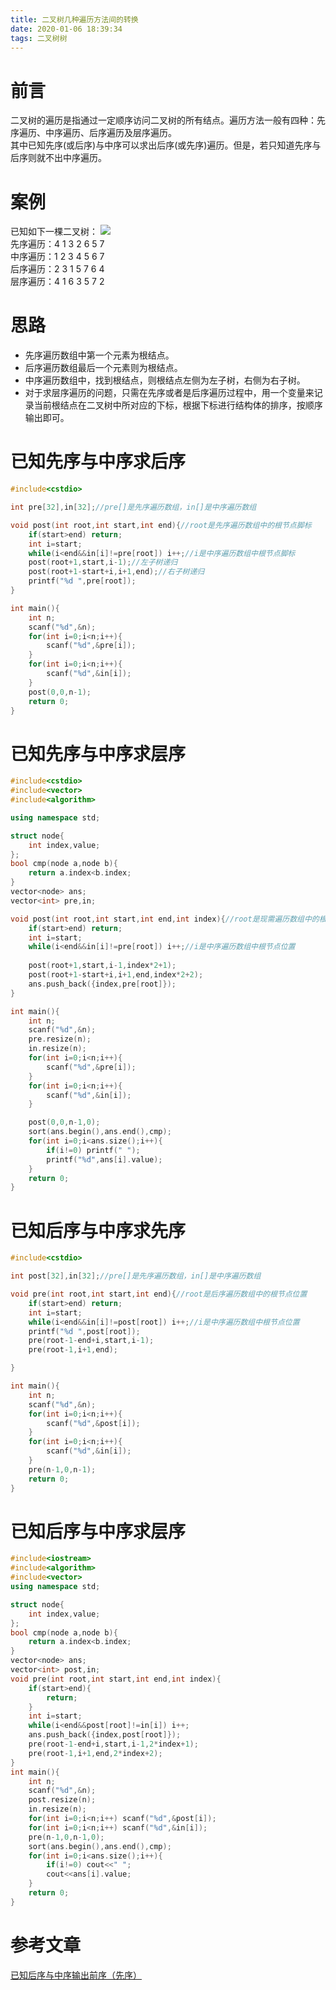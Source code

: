 ```yaml
---
title: 二叉树几种遍历方法间的转换
date: 2020-01-06 18:39:34
tags: 二叉树树
---
```

# 前言
二叉树的遍历是指通过一定顺序访问二叉树的所有结点。遍历方法一般有四种：先序遍历、中序遍历、后序遍历及层序遍历。<br/>
其中已知先序(或后序)与中序可以求出后序(或先序)遍历。但是，若只知道先序与后序则就不出中序遍历。
# 案例
已知如下一棵二叉树：
![](https://luhexin.github.io/images/二叉树几种遍历方法间的转换/1.png)<br/>
先序遍历：4 1 3 2 6 5 7<br/>
中序遍历：1 2 3 4 5 6 7<br/>
后序遍历：2 3 1 5 7 6 4<br/>
层序遍历：4 1 6 3 5 7 2<br/>
# 思路
- 先序遍历数组中第一个元素为根结点。
- 后序遍历数组最后一个元素则为根结点。
- 中序遍历数组中，找到根结点，则根结点左侧为左子树，右侧为右子树。
- 对于求层序遍历的问题，只需在先序或者是后序遍历过程中，用一个变量来记录当前根结点在⼆叉树中所对应的下标，根据下标进行结构体的排序，按顺序输出即可。
# 已知先序与中序求后序
``` c++
#include<cstdio>

int pre[32],in[32];//pre[]是先序遍历数组，in[]是中序遍历数组 

void post(int root,int start,int end){//root是先序遍历数组中的根节点脚标
	if(start>end) return; 
	int i=start;
	while(i<end&&in[i]!=pre[root]) i++;//i是中序遍历数组中根节点脚标
	post(root+1,start,i-1);//左子树递归
	post(root+1-start+i,i+1,end);//右子树递归
	printf("%d ",pre[root]);
}

int main(){
	int n;
	scanf("%d",&n);
	for(int i=0;i<n;i++){
		scanf("%d",&pre[i]);
	}
	for(int i=0;i<n;i++){
		scanf("%d",&in[i]);
	}
	post(0,0,n-1);
	return 0;
}
```
# 已知先序与中序求层序
``` c++
#include<cstdio>
#include<vector>
#include<algorithm>

using namespace std;

struct node{
	int index,value;
}; 
bool cmp(node a,node b){
	return a.index<b.index;
}
vector<node> ans;
vector<int> pre,in;

void post(int root,int start,int end,int index){//root是现需遍历数组中的根节点位置 
	if(start>end) return; 
	int i=start;
	while(i<end&&in[i]!=pre[root]) i++;//i是中序遍历数组中根节点位置 
	
	post(root+1,start,i-1,index*2+1);
	post(root+1-start+i,i+1,end,index*2+2);
	ans.push_back({index,pre[root]});
}

int main(){
	int n;
	scanf("%d",&n);
	pre.resize(n);
	in.resize(n);
	for(int i=0;i<n;i++){
		scanf("%d",&pre[i]);
	}
	for(int i=0;i<n;i++){
		scanf("%d",&in[i]);
	}

	post(0,0,n-1,0);
	sort(ans.begin(),ans.end(),cmp);
	for(int i=0;i<ans.size();i++){
		if(i!=0) printf(" ");
		printf("%d",ans[i].value);
	}
	return 0;
}
```
# 已知后序与中序求先序
``` c++
#include<cstdio>

int post[32],in[32];//pre[]是先序遍历数组，in[]是中序遍历数组 

void pre(int root,int start,int end){//root是后序遍历数组中的根节点位置 
	if(start>end) return; 
	int i=start;
	while(i<end&&in[i]!=post[root]) i++;//i是中序遍历数组中根节点位置 
    printf("%d ",post[root]);
	pre(root-1-end+i,start,i-1);
	pre(root-1,i+1,end);

}

int main(){
	int n;
	scanf("%d",&n);
	for(int i=0;i<n;i++){
		scanf("%d",&post[i]);
	}
	for(int i=0;i<n;i++){
		scanf("%d",&in[i]);
	}
	pre(n-1,0,n-1);
	return 0;
}
```
# 已知后序与中序求层序
``` c++
#include<iostream>
#include<algorithm>
#include<vector>
using namespace std;

struct node{
	int index,value;
}; 
bool cmp(node a,node b){
	return a.index<b.index;
}
vector<node> ans;
vector<int> post,in;
void pre(int root,int start,int end,int index){
	if(start>end){
		return;
	}
	int i=start;
	while(i<end&&post[root]!=in[i]) i++;
	ans.push_back({index,post[root]});
	pre(root-1-end+i,start,i-1,2*index+1);
	pre(root-1,i+1,end,2*index+2);
}
int main(){
	int n;
	scanf("%d",&n);
	post.resize(n);
	in.resize(n);
	for(int i=0;i<n;i++) scanf("%d",&post[i]);
	for(int i=0;i<n;i++) scanf("%d",&in[i]);
	pre(n-1,0,n-1,0);
	sort(ans.begin(),ans.end(),cmp);
	for(int i=0;i<ans.size();i++){
		if(i!=0) cout<<" ";
		cout<<ans[i].value;
	}
	return 0;
}
```
# 参考文章
[已知后序与中序输出前序（先序）](https://www.liuchuo.net/archives/2090)
